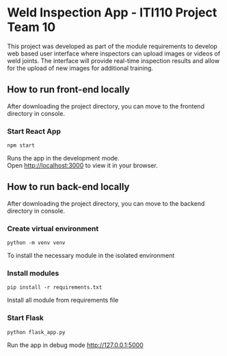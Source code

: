 # Weld Inspection App - ITI110 Project Team 10

This project was developed as part of the module requirements to develop web based user interface where inspectors can upload images or videos of weld joints. The interface will provide real-time inspection results and allow for the upload of new images for additional training.


## How to run front-end locally

After downloading the project directory, you can move to the frontend directory in console.

### Start React App

`npm start`

Runs the app in the development mode.\
Open [http://localhost:3000](http://localhost:3000) to view it in your browser.


## How to run back-end locally

After downloading the project directory, you can move to the backend directory in console. 

### Create virtual environment

`python -m venv venv`

To install the necessary module in the isolated environment

### Install modules

`pip install -r requirements.txt`

Install all module from requirements file

### Start Flask

`python flask_app.py`

Run the app in debug mode http://127.0.0.1:5000

